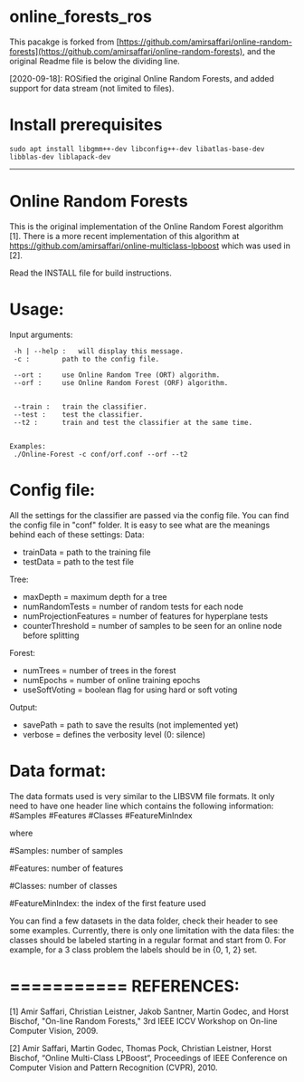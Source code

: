 # online_forests_ros

This pacakge is forked from [https://github.com/amirsaffari/online-random-forests](https://github.com/amirsaffari/online-random-forests), and the original Readme file is below the dividing line.

[2020-09-18]: ROSified the original Online Random Forests, and added support for data stream (not limited to files).

# Install prerequisites

```
sudo apt install libgmm++-dev libconfig++-dev libatlas-base-dev libblas-dev liblapack-dev
```

---

Online Random Forests
=====================

This is the original implementation of the Online Random Forest algorithm [1]. There is a more recent implementation of this algorithm at https://github.com/amirsaffari/online-multiclass-lpboost which was used in [2].

Read the INSTALL file for build instructions.

Usage:
======
Input arguments:

	 -h | --help : 	 will display this message.
	 -c : 		 path to the config file.

	 --ort : 	 use Online Random Tree (ORT) algorithm.
	 --orf : 	 use Online Random Forest (ORF) algorithm.


	 --train : 	 train the classifier.
	 --test : 	 test the classifier.
	 --t2 : 	 train and test the classifier at the same time.


	Examples:
	 ./Online-Forest -c conf/orf.conf --orf --t2

Config file:
============
All the settings for the classifier are passed via the config file. You can find the
config file in "conf" folder. It is easy to see what are the meanings behind each of
these settings:
Data:
  * trainData = path to the training file
  * testData = path to the test file

Tree:
  * maxDepth = maximum depth for a tree
  * numRandomTests = number of random tests for each node
  * numProjectionFeatures = number of features for hyperplane tests
  * counterThreshold = number of samples to be seen for an online node before splitting

Forest:
  * numTrees = number of trees in the forest
  * numEpochs = number of online training epochs
  * useSoftVoting = boolean flag for using hard or soft voting

Output:
  * savePath = path to save the results (not implemented yet)
  * verbose = defines the verbosity level (0: silence)

Data format:
============
The data formats used is very similar to the LIBSVM file formats. It only need to have
one header line which contains the following information:
\#Samples \#Features \#Classes \#FeatureMinIndex

where

\#Samples: number of samples

\#Features: number of features

\#Classes: number of classes

\#FeatureMinIndex: the index of the first feature used

You can find a few datasets in the data folder, check their header to see some examples.
Currently, there is only one limitation with the data files: the classes should be
labeled starting in a regular format and start from 0. For example, for a 3 class problem
the labels should be in {0, 1, 2} set.

===========
REFERENCES:
===========
[1] Amir Saffari, Christian Leistner, Jakob Santner, Martin Godec, and Horst Bischof,
"On-line Random Forests,"
3rd IEEE ICCV Workshop on On-line Computer Vision, 2009.

[2] Amir Saffari, Martin Godec, Thomas Pock, Christian Leistner, Horst Bischof,
“Online Multi-Class LPBoost“,
Proceedings of IEEE Conference on Computer Vision and Pattern Recognition (CVPR), 2010.
